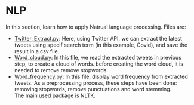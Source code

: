 # NLP
In this section, learn how to apply Natrual language processing.
Files are:
- [Twitter_Extract.py]('https://github.com/parvanesh/NLP/blob/master/twitter_extract.py'):
Here, using Twitter API, we can extract the latest tweets using specif search term (in this example, Covid), and save the result in a csv file.
- [Word_cloud.py]('https://github.com/parvanesh/NLP/blob/master/Word_cloud.py'): In this file, we read the extracted tweets in previous step, to create a cloud of words. 
before creating the word cloud, it is needed to remove remove stopwords.
- [Word_frequency.py]('https://github.com/parvanesh/NLP/blob/master/Word_frequency.py'): In this file, display word frequency from extracted tweets. As a preprocessing process, these steps have been done:
removing stopwords, remove punctuations and word stemming. </br>
The main used package is NLTK.  